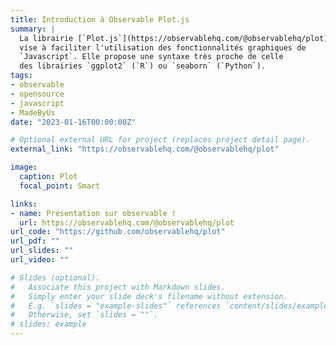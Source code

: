 ```yaml
---
title: Introduction à Observable Plot.js
summary: |
  La librairie [`Plot.js`](https://observablehq.com/@observablehq/plot)
  vise à faciliter l'utilisation des fonctionnalités graphiques de
  `Javascript`. Elle propose une syntaxe très proche de celle 
  des librairies `ggplot2` (`R`) ou `seaborn` (`Python`).
tags:
- observable
- opensource
- javascript
- MadeByUs
date: "2023-01-16T00:00:00Z"

# Optional external URL for project (replaces project detail page).
external_link: "https://observablehq.com/@observablehq/plot"

image:
  caption: Plot
  focal_point: Smart

links:
- name: Présentation sur observable !
  url: https://observablehq.com/@observablehq/plot
url_code: "https://github.com/observablehq/plot"
url_pdf: ""
url_slides: ""
url_video: ""

# Slides (optional).
#   Associate this project with Markdown slides.
#   Simply enter your slide deck's filename without extension.
#   E.g. `slides = "example-slides"` references `content/slides/example-slides.md`.
#   Otherwise, set `slides = ""`.
# slides: example
---
```


